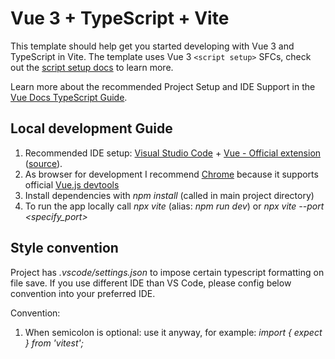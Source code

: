 # Vue 3 + TypeScript + Vite

This template should help get you started developing with Vue 3 and TypeScript in Vite. The template uses Vue 3 `<script setup>` SFCs, check out the [script setup docs](https://v3.vuejs.org/api/sfc-script-setup.html#sfc-script-setup) to learn more.

Learn more about the recommended Project Setup and IDE Support in the [Vue Docs TypeScript Guide](https://vuejs.org/guide/typescript/overview.html#project-setup).

## Local development Guide

1. Recommended IDE setup: [Visual Studio Code](https://vuejs.org/guide/quick-start#:~:text=IDE%20setup%20is-,Visual%20Studio%20Code,-%2B%20Vue%20%2D%20Official) + [Vue - Official extension](https://vuejs.org/guide/quick-start#:~:text=Vue%20%2D%20Official%20extension) ([source](https://vuejs.org/guide/quick-start)).
2. As browser for development I recommend [Chrome](https://www.google.com/chrome/) because it supports official [Vue.js devtools](https://chromewebstore.google.com/detail/vuejs-devtools/nhdogjmejiglipccpnnnanhbledajbpd)
3. Install dependencies with *npm install* (called in main project directory)
4. To run the app locally call *npx vite* (alias: *npm run dev*) or *npx vite --port <specify_port>*

## Style convention

Project has *.vscode/settings.json* to impose certain typescript formatting on file save. If you use different IDE than VS Code, please config below convention into your preferred IDE.

Convention:

1. When semicolon is optional: use it anyway, for example: *import { expect } from 'vitest';*